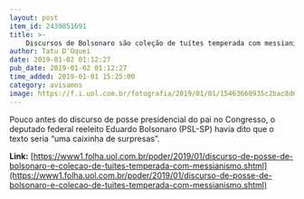 ```yaml
---
layout: post
item_id: 2439851691
title: >-
    Discursos de Bolsonaro são coleção de tuítes temperada com messianismo
author: Tatu D'Oquei
date: 2019-01-02 01:12:27
pub_date: 2019-01-02 01:12:27
time_added: 2019-01-01 15:25:00
category: avisamos
image: https://f.i.uol.com.br/fotografia/2019/01/01/15463660935c2bac8d6aa21_1546366093_3x2_rt.jpg
---
```


Pouco antes do discurso de posse presidencial do pai no Congresso, o deputado federal reeleito Eduardo Bolsonaro (PSL-SP) havia dito que o texto seria “uma caixinha de surpresas”.

**Link:** [https://www1.folha.uol.com.br/poder/2019/01/discurso-de-posse-de-bolsonaro-e-colecao-de-tuites-temperada-com-messianismo.shtml](https://www1.folha.uol.com.br/poder/2019/01/discurso-de-posse-de-bolsonaro-e-colecao-de-tuites-temperada-com-messianismo.shtml)

